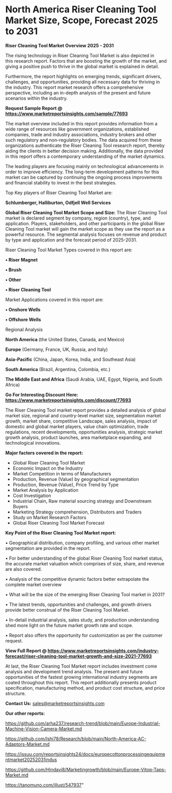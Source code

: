 # North America Riser Cleaning Tool Market Size, Scope, Forecast 2025 to 2031

<Strong> Riser Cleaning Tool Market Overview 2025 - 2031</strong>

The rising technology in Riser Cleaning Tool Market is also depicted in this research report. Factors that are boosting the growth of the market, and giving a positive push to thrive in the global market is explained in detail.

Furthermore, the report highlights on emerging trends, significant drivers, challenges, and opportunities, providing all necessary data for thriving in the industry. This report market research offers a comprehensive perspective, including an in-depth analysis of the present and future scenarios within the industry.

<strong>Request Sample Report @ <a href=https://www.marketreportsinsights.com/sample/77693>https://www.marketreportsinsights.com/sample/77693</a></strong>

The market overview included in this report provides information from a wide range of resources like government organizations, established companies, trade and industry associations, industry brokers and other such regulatory and non-regulatory bodies. The data acquired from these organizations authenticate the Riser Cleaning Tool research report, thereby aiding the clients in better decision making. Additionally, the data provided in this report offers a contemporary understanding of the market dynamics.

The leading players are focusing mainly on technological advancements in order to improve efficiency. The long-term development patterns for this market can be captured by continuing the ongoing process improvements and financial stability to invest in the best strategies.

Top Key players of Riser Cleaning Tool Market are:

<strong>Schlumberger, Halliburton, Odfjell Well Services</strong>

<strong><b>Global Riser Cleaning Tool Market Scope and Size:</b></strong>
The Riser Cleaning Tool market is declared segment by company, region (country), type, and application. Players, stakeholders, and other participants in the global Riser Cleaning Tool market will gain the market scope as they use the report as a powerful resource. The segmental analysis focuses on revenue and product by type and application and the forecast period of 2025-2031.

Riser Cleaning Tool Market Types covered in this report are:

<strong>• Riser Magnet

• Brush

• Other

• Riser Cleaning Tool</strong>

Market Applications covered in this report are:

<strong>• Onshore Wells

• Offshore Wells</strong> 

Regional Analysis

<strong>North America</strong> (the United States, Canada, and Mexico)

<strong>Europe</strong> (Germany, France, UK, Russia, and Italy)

<strong>Asia-Pacific</strong> (China, Japan, Korea, India, and Southeast Asia)

<strong>South America</strong> (Brazil, Argentina, Colombia, etc.)

<strong>The Middle East and Africa</strong> (Saudi Arabia, UAE, Egypt, Nigeria, and South Africa)

<strong>Go For Interesting Discount Here: <a href=https://www.marketreportsinsights.com/discount/77693>https://www.marketreportsinsights.com/discount/77693</a></strong>

The Riser Cleaning Tool market report provides a detailed analysis of global market size, regional and country-level market size, segmentation market growth, market share, competitive Landscape, sales analysis, impact of domestic and global market players, value chain optimization, trade regulations, recent developments, opportunities analysis, strategic market growth analysis, product launches, area marketplace expanding, and technological innovations.

<strong><b>Major factors covered in the report:</b></strong>
<ul>
  <li>Global Riser Cleaning Tool Market </li>
  <li>Economic Impact on the Industry</li>
  <li>Market Competition in terms of Manufacturers</li>
  <li>Production, Revenue (Value) by geographical segmentation</li>
  <li>Production, Revenue (Value), Price Trend by Type</li>
  <li>Market Analysis by Application</li>
  <li>Cost Investigation</li>
  <li>Industrial Chain, Raw material sourcing strategy and Downstream Buyers</li>
  <li>Marketing Strategy comprehension, Distributors and Traders</li>
  <li>Study on Market Research Factors</li>
  <li>Global Riser Cleaning Tool Market Forecast</li>
</ul>

<strong><b>Key Point of the Riser Cleaning Tool Market report:</b></strong>

• Geographical distribution, company profiling, and various other market segmentation are provided in the report.

• For better understanding of the global Riser Cleaning Tool market status, the accurate market valuation which comprises of size, share, and revenue are also covered.

• Analysis of the competitive dynamic factors better extrapolate the complete market overview

• What will be the size of the emerging Riser Cleaning Tool market in 2031?

• The latest trends, opportunities and challenges, and growth drivers provide better construal of the Riser Cleaning Tool Market.

• In-detail industrial analysis, sales study, and production understanding shed more light on the future market growth rate and scope.

• Report also offers the opportunity for customization as per the customer request.

<strong><b>View Full Report @ <a href=https://www.marketreportsinsights.com/industry-forecast/riser-cleaning-tool-market-growth-and-size-2021-77693>https://www.marketreportsinsights.com/industry-forecast/riser-cleaning-tool-market-growth-and-size-2021-77693</a></b></strong>


At last, the Riser Cleaning Tool Market report includes investment come analysis and development trend analysis. The present and future opportunities of the fastest growing international industry segments are coated throughout this report. This report additionally presents product specification, manufacturing method, and product cost structure, and price structure.

<strong>Contact Us:</strong>
sales@marketreportsinsights.com

<strong>Our other reports:</strong>

<a href=https://github.com/arha237/research-trend/blob/main/Europe-Industrial-Machine-Vision-Camera-Market.md>https://github.com/arha237/research-trend/blob/main/Europe-Industrial-Machine-Vision-Camera-Market.md</a>

<a href=https://github.com/Ishi78/Research/blob/main/North-America-AC-Adaptors-Market.md>https://github.com/Ishi78/Research/blob/main/North-America-AC-Adaptors-Market.md</a>

<a href=https://issuu.com/reportsinsights24/docs/europecottonprocessingequipmentmarket20252031indus>https://issuu.com/reportsinsights24/docs/europecottonprocessingequipmentmarket20252031indus</a>

<a href=https://github.com/Hindavi8/Marketingrowth/blob/main/Europe-Vitop-Taps-Market.md>https://github.com/Hindavi8/Marketingrowth/blob/main/Europe-Vitop-Taps-Market.md</a>

<a href=https://tanomuno.com/illust/547937>https://tanomuno.com/illust/547937</a>"
